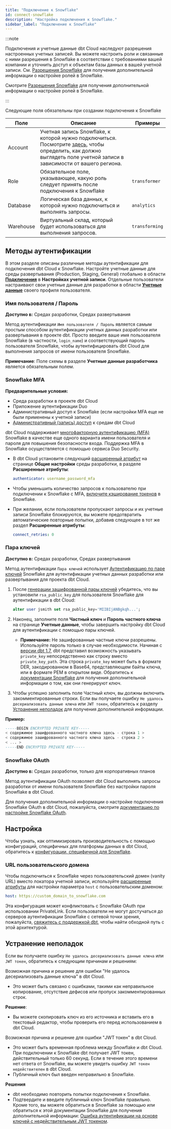 ```yaml
---
title: "Подключение к Snowflake"
id: connect-snowflake
description: "Настройка подключения к Snowflake."
sidebar_label: "Подключение к Snowflake"
---
```


:::note

Подключения и учетные данные dbt Cloud наследуют разрешения настроенных учетных записей. Вы можете настроить роли и связанные с ними разрешения в Snowflake в соответствии с требованиями вашей компании и уточнить доступ к объектам базы данных в вашей учетной записи. См. [Разрешения Snowflake](/reference/database-permissions/snowflake-permissions) для получения дополнительной информации о настройке ролей в Snowflake.

Смотрите [Разрешения Snowflake](/reference/database-permissions/snowflake-permissions) для получения дополнительной информации о настройке ролей в Snowflake.

:::

Следующие поля обязательны при создании подключения к Snowflake

| Поле | Описание | Примеры |
| ----- | ----------- | -------- |
| Account | Учетная запись Snowflake, к которой нужно подключиться. Посмотрите [здесь](/docs/core/connect-data-platform/snowflake-setup#account), чтобы определить, как должно выглядеть поле учетной записи в зависимости от вашего региона. | <Snippet path="snowflake-acct-name" /> |
| Role | Обязательное поле, указывающее, какую роль следует принять после подключения к Snowflake | `transformer` |
| Database | Логическая база данных, к которой нужно подключиться и выполнять запросы. | `analytics` |
| Warehouse | Виртуальный склад, который будет использоваться для выполнения запросов. | `transforming` |

## Методы аутентификации

В этом разделе описаны различные методы аутентификации для подключения dbt Cloud к Snowflake. Настройте учетные данные для среды развертывания (Production, Staging, General) глобально в области [**Подключения**](/docs/deploy/deploy-environments#deployment-connection) в **Настройках учетной записи**. Отдельные пользователи настраивают свои учетные данные для разработки в области [**Учетные данные**](/docs/cloud/dbt-cloud-ide/develop-in-the-cloud#get-started-with-the-cloud-ide) своего профиля пользователя.

### Имя пользователя / Пароль

**Доступно в:** Средах разработки, Средах развертывания

Метод аутентификации `Имя пользователя / Пароль` является самым простым способом аутентификации учетных данных разработки или развертывания в проекте dbt. Просто введите ваше имя пользователя Snowflake (в частности, `login_name`) и соответствующий пароль пользователя Snowflake, чтобы аутентифицировать dbt Cloud для выполнения запросов от имени пользователя Snowflake.

**Примечание**: Поле схемы в разделе **Учетные данные разработчика** является обязательным полем.
<Lightbox src="/img/docs/dbt-cloud/snowflake-userpass-auth.png" width="70%" title="Аутентификация по имени пользователя/паролю Snowflake"/>

### Snowflake MFA

**Предварительные условия:**
- Среда разработки в проекте dbt Cloud
- Приложение аутентификации Duo
- Административный доступ к Snowflake (если настройки MFA еще не были применены к учетной записи)
- [Административный (запись) доступ](/docs/cloud/manage-access/seats-and-users) к средам dbt Cloud

dbt Cloud поддерживает [многофакторную аутентификацию (MFA)](https://docs.snowflake.com/en/user-guide/security-mfa) Snowflake в качестве еще одного варианта имени пользователя и пароля для повышения безопасности входа. Поддержка MFA в Snowflake осуществляется с помощью сервиса Duo Security.

- В dbt Cloud установите следующий [расширенный атрибут](/docs/dbt-cloud-environments#extended-attributes) на странице **Общие настройки** среды разработки, в разделе **Расширенные атрибуты**:

   ```yaml
  authenticator: username_password_mfa
   ```

- Чтобы уменьшить количество запросов к пользователю при подключении к Snowflake с MFA, [включите кэширование токенов](https://docs.snowflake.com/en/user-guide/security-mfa#using-mfa-token-caching-to-minimize-the-number-of-prompts-during-authentication-optional) в Snowflake.
- При желании, если пользователи пропускают запросы и их учетные записи Snowflake блокируются, вы можете предотвратить автоматические повторные попытки, добавив следующее в тот же раздел **Расширенные атрибуты**:

  ```yaml
  connect_retries: 0
  ```

<Lightbox src="/img/docs/dbt-cloud/cloud-configuring-dbt-cloud/extended-attributes-mfa.jpg" width="70%" title="Настройка имени пользователя и пароля MFA, а также connect_retries в настройках среды разработки." />

### Пара ключей

**Доступно в:** Средах разработки, Средах развертывания

Метод аутентификации `Пара ключей` использует [Аутентификацию по паре ключей](https://docs.snowflake.com/en/user-guide/key-pair-auth) Snowflake для аутентификации учетных данных разработки или развертывания для проекта dbt Cloud.

1. После [генерации зашифрованной пары ключей](https://docs.snowflake.com/en/user-guide/key-pair-auth.html#configuring-key-pair-authentication) убедитесь, что вы установили `rsa_public_key` для пользователя Snowflake для аутентификации в dbt Cloud:

   ```sql
   alter user jsmith set rsa_public_key='MIIBIjANBgkqh...';   
   ```

2. Наконец, заполните поля **Частный ключ** и **Пароль частного ключа** на странице **Учетные данные**, чтобы завершить настройку dbt Cloud для аутентификации с помощью пары ключей.
   - **Примечание:** Не зашифрованные частные ключи разрешены. Используйте пароль только в случае необходимости. Начиная с [версии dbt 1.7](/docs/dbt-versions/core-upgrade/upgrading-to-v1.7), dbt представил возможность указывать `private_key` непосредственно как строку вместо `private_key_path`. Эта строка `private_key` может быть в формате DER, закодированном в Base64, представляющем байты ключа, или в формате PEM в открытом виде. Обратитесь к [документации Snowflake](https://docs.snowflake.com/en/user-guide/key-pair-auth) для получения дополнительной информации о том, как они генерируют ключ.

3. Чтобы успешно заполнить поле Частный ключ, вы _должны_ включить закомментированные строки. Если вы получаете ошибку `Не удалось десериализовать данные ключа` или `JWT токен`, обратитесь к разделу [Устранение неполадок](#troubleshooting) для получения дополнительной информации.

**Пример:**

```sql
-----BEGIN ENCRYPTED PRIVATE KEY-----
< содержимое зашифрованного частного ключа здесь - строка 1 >
< содержимое зашифрованного частного ключа здесь - строка 2 >
< ... >
-----END ENCRYPTED PRIVATE KEY-----
```

   <Lightbox src="/img/docs/dbt-cloud/snowflake-keypair-auth.png" width="60%" title="Аутентификация по паре ключей Snowflake"/>

### Snowflake OAuth

**Доступно в:** Средах разработки, только для корпоративных планов

Метод аутентификации OAuth позволяет dbt Cloud выполнять запросы разработки от имени пользователя Snowflake без настройки пароля Snowflake в dbt Cloud.

Для получения дополнительной информации о настройке подключения Snowflake OAuth в dbt Cloud, пожалуйста, смотрите [документацию по настройке Snowflake OAuth](/docs/cloud/manage-access/set-up-snowflake-oauth).
<Lightbox src="/img/docs/dbt-cloud/dbt-cloud-enterprise/database-connection-snowflake-oauth.png" width="55%" title="Настройка подключения Snowflake OAuth"/>

## Настройка

Чтобы узнать, как оптимизировать производительность с помощью конфигураций, специфичных для платформы данных в dbt Cloud, обратитесь к [конфигурации, специфичной для Snowflake](/reference/resource-configs/snowflake-configs).

### URL пользовательского домена

Чтобы подключиться к Snowflake через пользовательский домен (vanity URL) вместо локатора учетной записи, используйте [расширенные атрибуты](/docs/dbt-cloud-environments#extended-attributes) для настройки параметра `host` с пользовательским доменом:

```yaml
host: https://custom_domain_to_snowflake.com
```

Эта конфигурация может конфликтовать с Snowflake OAuth при использовании PrivateLink. Если пользователи не могут достучаться до серверов аутентификации Snowflake с сетевой точки зрения, пожалуйста, [свяжитесь с поддержкой dbt](mailto:support@getdbt.com), чтобы найти обходной путь с этой архитектурой.

## Устранение неполадок
<!--может потребоваться превратить это в переключатель деталей, если появится больше элементов для устранения неполадок -->

Если вы получаете ошибку `Не удалось десериализовать данные ключа` или `JWT токен`, обратитесь к следующим причинам и решениям:

<DetailsToggle alt_header="Ошибка: `Не удалось десериализовать данные ключа`">

Возможная причина и решение для ошибки "Не удалось десериализовать данные ключа" в dbt Cloud.
- Это может быть связано с ошибками, такими как неправильное копирование, отсутствие дефисов или пропуск закомментированных строк.

**Решение**:
- Вы можете скопировать ключ из его источника и вставить его в текстовый редактор, чтобы проверить его перед использованием в dbt Cloud.

</DetailsToggle>

<DetailsToggle alt_header="Ошибка: `JWT токен`">

Возможная причина и решение для ошибки "JWT токен" в dbt Cloud.
- Это может быть временная проблема между Snowflake и dbt Cloud. При подключении к Snowflake dbt получает JWT токен, действительный только 60 секунд. Если в течение этого времени нет ответа от Snowflake, вы можете увидеть ошибку `JWT токен недействителен` в dbt Cloud.
- Публичный ключ был введен неправильно в Snowflake.

**Решения**
- dbt необходимо повторить попытки подключения к Snowflake.
- Подтвердите и введите публичный ключ Snowflake правильно. Кроме того, вы можете обратиться в Snowflake за помощью или обратиться к этой документации Snowflake для получения дополнительной информации: [Ошибка аутентификации на основе ключей с недействительным JWT токеном](https://community.snowflake.com/s/article/Key-Based-Authentication-Failed-with-JWT-token-is-invalid-Error).

</DetailsToggle>